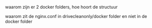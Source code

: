 waarom zijn er 2 docker folders, hoe hoort de structuur

waarom zit de nginx.conf in drivecleanonly/docker folder en niet in de docker folder